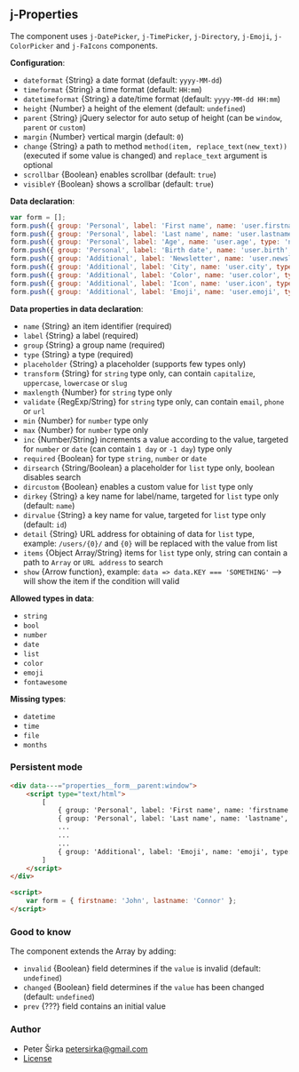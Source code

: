## j-Properties

The component uses `j-DatePicker`, `j-TimePicker`, `j-Directory`, `j-Emoji`, `j-ColorPicker` and `j-FaIcons` components.

__Configuration__:

- `dateformat` {String} a date format (default: `yyyy-MM-dd`)
- `timeformat` {String} a time format (default: `HH:mm`)
- `datetimeformat` {String} a date/time format (default: `yyyy-MM-dd HH:mm`)
- `height` {Number} a height of the element (default: `undefined`)
- `parent` {String} jQuery selector for auto setup of height (can be `window`, `parent` or `custom`)
- `margin` {Number} vertical margin (default: `0`)
- `change` {String} a path to method `method(item, replace_text(new_text))` (executed if some value is changed) and `replace_text` argument is optional
- `scrollbar` {Boolean} enables scrollbar (default: `true`)
- `visibleY` {Boolean} shows a scrollbar (default: `true`)

__Data declaration__:

```javascript
var form = [];
form.push({ group: 'Personal', label: 'First name', name: 'user.firstname', type: 'string', value: 'Peter', transform: 'capitalize' });
form.push({ group: 'Personal', label: 'Last name', name: 'user.lastname', type: 'string', value: 'Širka', placeholder: 'String' });
form.push({ group: 'Personal', label: 'Age', name: 'user.age', type: 'number', value: 33, min: 30 });
form.push({ group: 'Personal', label: 'Birth date', name: 'user.birth', type: 'date', value: NOW });
form.push({ group: 'Additional', label: 'Newsletter', name: 'user.newsletter', type: 'bool', value: true });
form.push({ group: 'Additional', label: 'City', name: 'user.city', type: 'list', value: 2, items: 'items', dirsearch: 'Search city', dircustom: true });
form.push({ group: 'Additional', label: 'Color', name: 'user.color', type: 'color', value: '#e73323' });
form.push({ group: 'Additional', label: 'Icon', name: 'user.icon', type: 'fontawesome', value: 'ti ti-home' });
form.push({ group: 'Additional', label: 'Emoji', name: 'user.emoji', type: 'emoji', value: '', show: 'n => n.age === 33' });
```

__Data properties in data declaration__:
- `name` {String} an item identifier (required)
- `label` {String} a label (required)
- `group` {String} a group name (required)
- `type` {String} a type (required)
- `placeholder` {String} a placeholder (supports few types only)
- `transform` {String} for `string` type only, can contain `capitalize`, `uppercase`, `lowercase` or `slug`
- `maxlength` {Number} for `string` type only
- `validate` {RegExp/String} for `string` type only, can contain `email`, `phone` or `url`
- `min` {Number} for `number` type only
- `max` {Number} for `number` type only
- `inc` {Number/String} increments a value according to the value, targeted for `number` or `date` (can contain `1 day` or `-1 day`) type only
- `required` {Boolean} for type `string`, `number` or `date`
- `dirsearch` {String/Boolean} a placeholder for `list` type only, boolean disables search
- `dircustom` {Boolean} enables a custom value for `list` type only
- `dirkey` {String} a key name for label/name, targeted for `list` type only (default: `name`)
- `dirvalue` {String} a key name for value, targeted for `list` type only (default: `id`)
- `detail` {String} URL address for obtaining of data for `list` type, example: `/users/{0}/` and `{0}` will be replaced with the value from list
- `items` {Object Array/String} items for `list` type only, string can contain a path to `Array` or `URL address` to search
- `show` {Arrow function}, example: `data => data.KEY === 'SOMETHING'` --> will show the item if the condition will valid

__Allowed types in data__:

- `string`
- `bool`
- `number`
- `date`
- `list`
- `color`
- `emoji`
- `fontawesome`

__Missing types__:

- `datetime`
- `time`
- `file`
- `months`

### Persistent mode

```html
<div data---="properties__form__parent:window">
	<script type="text/html">
		[
			{ group: 'Personal', label: 'First name', name: 'firstname', type: 'string', transform: 'capitalize' },
			{ group: 'Personal', label: 'Last name', name: 'lastname', type: 'string', placeholder: 'String' },
			...
			...
			...
			{ group: 'Additional', label: 'Emoji', name: 'emoji', type: 'emoji', show: 'n => n.age === 33' }
		]
	</script>
</div>

<script>
	var form = { firstname: 'John', lastname: 'Connor' };
</script>
```

### Good to know

The component extends the Array by adding:

- `invalid` {Boolean} field determines if the `value` is invalid (default: `undefined`)
- `changed` {Boolean} field determines if the `value` has been changed (default: `undefined`)
- `prev` {???} field contains an initial value

### Author

- Peter Širka <petersirka@gmail.com>
- [License](https://www.totaljs.com/license/)
